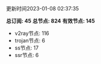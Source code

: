 更新时间2023-01-08 02:37:35

**总订阅: 45**
**总节点: 824**
**有效节点: 145**
- v2ray节点: 116
- trojan节点: 6
- ss节点: 17
- ssr节点: 6
